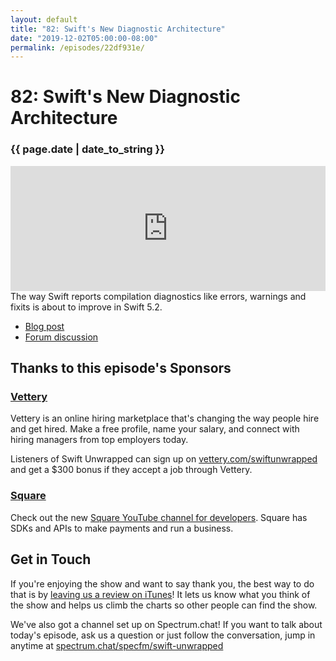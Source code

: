 ```yaml
---
layout: default
title: "82: Swift's New Diagnostic Architecture"
date: "2019-12-02T05:00:00-08:00"
permalink: /episodes/22df931e/
---
```


# 82: Swift's New Diagnostic Architecture

### {{ page.date | date_to_string }}

<iframe frameBorder="0" height="200px" scrolling="no" seamless src="https://player.simplecast.com/2c2ea7b8-9cd0-45ff-bae2-966977d4ab74" width="100%"></iframe>
<br/>
The way Swift reports compilation diagnostics like errors, warnings and fixits is about to improve in Swift 5.2.

* [Blog post](https://swift.org/blog/new-diagnostic-arch-overview/)
* [Forum discussion](https://forums.swift.org/t/swift-org-blog-new-diagnostic-architecture-overview/29905)

## Thanks to this episode's Sponsors

### [Vettery](https://vettery.com/swiftunwrapped)

Vettery is an online hiring marketplace that's changing the way people hire and get hired. Make a free profile, name your salary, and connect with hiring managers from top employers today.

Listeners of Swift Unwrapped can sign up on [vettery.com/swiftunwrapped](https://vettery.com/swiftunwrapped) and get a $300 bonus if they accept a job through Vettery.

### [Square](https://youtube.com/squaredev)

Check out the new [Square YouTube channel for developers](https://youtube.com/squaredev). Square has SDKs and APIs to make payments and run a business.

## Get in Touch

If you're enjoying the show and want to say thank you, the best way to do that is by [leaving us a review on iTunes](https://itunes.apple.com/us/podcast/swift-unwrapped/id1209817203?mt=2)! It lets us know what you think of the show and helps us climb the charts so other people can find the show.

We've also got a channel set up on Spectrum.chat! If you want to talk about today's episode, ask us a question or just follow the conversation, jump in anytime at [spectrum.chat/specfm/swift-unwrapped](https://spectrum.chat/specfm/swift-unwrapped)

